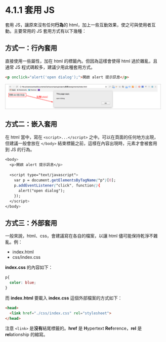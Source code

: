 # 4.1.1 套用 JS

套用 JS，讓原來沒有任何**行為**的 html，加上一些互動效果，使之可與使用者互動。主要常用的 JS 套用方式有以下幾種：

## 方式一：行內套用

直接使用一些屬性，加在 html 的標籤內。但因為這樣會使得 html 過於雜亂，且通常 JS 程式碼較多，建議少用此種套用方式。

```html
<p onclick="alert('open dialog');">開啟 alert 提示訊息</p>
```

![](/assets/js套用.png)

## 方式二：嵌入套用

在 html 當中，寫在 `<script>...</script>` 之中。可以在頁面的任何地方出現，但建議一般會放在 `</body>` 結束標籤之前，這樣在內容出現時，元素才會被套用到 JS 的行為。

```css
<body>
  <p>開啟 alert 提示訊息</p>
  
  <script type="text/javascript">
    var p = document.getElementsByTagName("p")[0];
    p.addEventListener("click", function(){
      alert("open dialog");
    });
  </script>
</body>
```

## 方式三：外部套用

一般來說，html、css，會建議寫在各自的檔案，以讓 html 儘可能保持乾淨不雜亂。例：

* index.html
* css/index.css

**index.css** 的內容如下：

```css
p{
  color: blue;
}
```

而 **index.html** 要載入 **index.css** 這個外部檔案的方式如下：

```html
<head>
  <link href="./css/index.css" rel="stylesheet">
</head>
```

注意 `<link>` 是**沒有**結尾標籤的。**href** 是 **H**ypertext **Ref**erence，**rel** 是 **rel**ationship 的縮寫。

